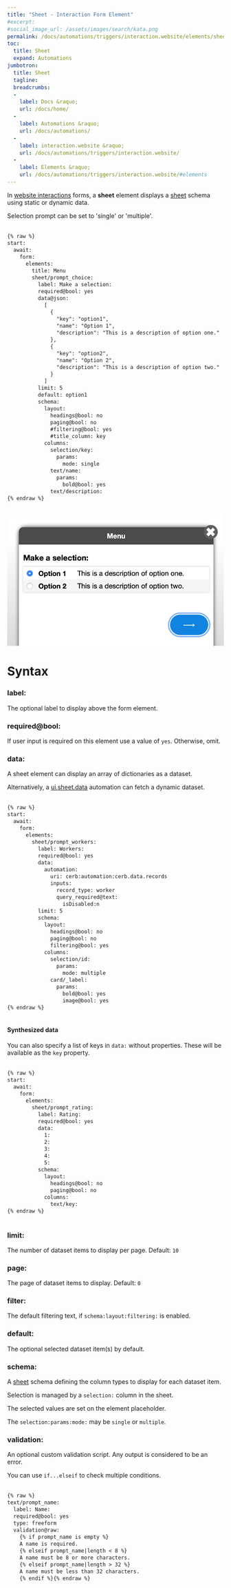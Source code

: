 ```yaml
---
title: "Sheet - Interaction Form Element"
#excerpt: 
#social_image_url: /assets/images/search/kata.png
permalink: /docs/automations/triggers/interaction.website/elements/sheet/
toc:
  title: Sheet
  expand: Automations
jumbotron:
  title: Sheet
  tagline: 
  breadcrumbs:
  -
    label: Docs &raquo;
    url: /docs/home/
  -
    label: Automations &raquo;
    url: /docs/automations/
  -
    label: interaction.website &raquo;
    url: /docs/automations/triggers/interaction.website/
  -
    label: Elements &raquo;
    url: /docs/automations/triggers/interaction.website/#elements
---
```


In [website interactions](/docs/automations/triggers/interaction.website/) forms, a **sheet** element displays a [sheet](/docs/sheets/) schema using static or dynamic data.

Selection prompt can be set to 'single' or 'multiple'.

<pre>
<code class="language-cerb">
{% raw %}
start:
  await:
    form:
      elements:
        title: Menu
        sheet/prompt_choice:
          label: Make a selection:
          required@bool: yes
          data@json:
            [
              {
                "key": "option1",
                "name": "Option 1",
                "description": "This is a description of option one."
              },
              {
                "key": "option2",
                "name": "Option 2",
                "description": "This is a description of option two."
              }
            ]
          limit: 5
          default: option1
          schema:
            layout:
              headings@bool: no
              paging@bool: no
              #filtering@bool: yes
              #title_column: key
            columns:
              selection/key:
                params:
                  mode: single
              text/name:
                params:
                  bold@bool: yes
              text/description:
{% endraw %}
</code>
</pre>

<div class="cerb-screenshot">
<img src="/assets/images/docs/automations/triggers/interaction.website/elements/sheet.png" class="screenshot">
</div>

# Syntax

### label:

The optional label to display above the form element.

### required@bool:

If user input is required on this element use a value of `yes`. Otherwise, omit.

### data:

A sheet element can display an array of dictionaries as a dataset.

Alternatively, a [ui.sheet.data](/docs/automations/triggers/ui.sheet.data/) automation can fetch a dynamic dataset.

<pre>
<code class="language-cerb">
{% raw %}
start:
  await:
    form:
      elements:
        sheet/prompt_workers:
          label: Workers:
          required@bool: yes
          data:
            automation:
              uri: cerb:automation:cerb.data.records
              inputs:
                record_type: worker
                query_required@text:
                  isDisabled:n
          limit: 5
          schema:
            layout:
              headings@bool: no
              paging@bool: no
              filtering@bool: yes
            columns:
              selection/id:
                params:
                  mode: multiple
              card/_label:
                params:
                  bold@bool: yes
                  image@bool: yes
{% endraw %}
</code>
</pre>

#### Synthesized data

You can also specify a list of keys in `data:` without properties. These will be available as the `key` property.

<pre>
<code class="language-cerb">
{% raw %}
start:
  await:
    form:
      elements:
        sheet/prompt_rating:
          label: Rating:
          required@bool: yes
          data:
            1:
            2:
            3:
            4:
            5:
          schema:
            layout:
              headings@bool: no
              paging@bool: no
            columns:
              text/key:
{% endraw %}
</code>
</pre>

### limit:

The number of dataset items to display per page. Default: `10`

### page:

The page of dataset items to display. Default: `0`

### filter:

The default filtering text, if `schema:layout:filtering:` is enabled.

### default:

The optional selected dataset item(s) by default.

### schema:

A [sheet](/docs/sheets/) schema defining the column types to display for each dataset item.

Selection is managed by a `selection:` column in the sheet.

The selected values are set on the element placeholder.

The `selection:params:mode:` may be `single` or `multiple`.

### validation:

An optional custom validation script. Any output is considered to be an error.

You can use `if...elseif` to check multiple conditions.

<pre>
<code class="language-cerb">
{% raw %}
text/prompt_name:
  label: Name:
  required@bool: yes
  type: freeform
  validation@raw:
    {% if prompt_name is empty %}
    A name is required.
    {% elseif prompt_name|length < 8 %}
    A name must be 8 or more characters. 
    {% elseif prompt_name|length > 32 %}
    A name must be less than 32 characters. 
    {% endif %}{% endraw %}
</code>
</pre>
